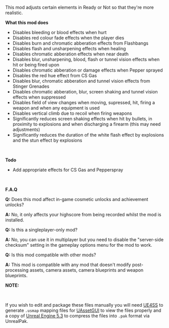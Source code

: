 This mod adjusts certain elements in Ready or Not so that they're more realistic.

**What this mod does**

- Disables bleeding or blood effects when hurt
- Disables red colour fade effects when the player dies
- Disables burn and chromatic abberation effects from Flashbangs
- Disables flash and unsharpening effects when healing
- Disables chromatic abberation effects when near death
- Disables blur, unsharpening, blood, flash or tunnel vision effects when hit or being fired upon
- Disables chromatic abberation or damage effects when Pepper sprayed
- Disables the red hue effect from CS Gas
- Disables blur, chromatic abberation and tunnel vision effects from Stinger Grenades
- Disables chromatic abberation, blur, screen shaking and tunnel vision effects when suppressed
- Disables field of view changes when moving, supressed, hit, firing a weapon and when any equipment is used
- Disables vertical climb due to recoil when firing weapons
- Significantly reduces screen shaking effects when hit by bullets, in proximity to explosions and when discharging a firearm (this may need adjustments)
- Significantly reduces the duration of the white flash effect by explosions and the stun effect by explosions

<br/>

**Todo**

- Add appropriate effects for CS Gas and Pepperspray

<br/>

**F.A.Q**

**Q:** Does this mod affect in-game cosmetic unlocks and achievement unlocks?

**A:** No, it only affects your highscore from being recorded whilst the mod is installed.

**Q:** Is this a singleplayer-only mod?

**A:** No, you can use it in multiplayer but you need to disable the "server-side checksum" setting in the gameplay options menu for the mod to work.

**Q:** Is this mod compatible with other mods?

**A:** This mod is compatible with any mod that doesn't modify post-processing assets, camera assets, camera blueprints and weapon blueprints.

**NOTE:**

<br/>

If you wish to edit and package these files manually you will need [UE4SS](https://github.com/UE4SS-RE/RE-UE4SS/tree/main) to generate `.usmap` mapping files for [UAssetGUI](https://github.com/atenfyr/UAssetGUI) to view the files properly and a copy of [Unreal Engine 5.3](https://github.com/EpicGames/UnrealEngine/tree/5.3) to compress the files into `.pak` format via UnrealPak.
